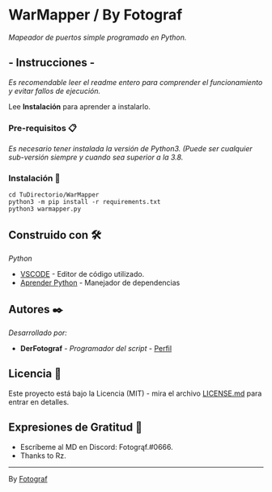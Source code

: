 # WarMapper / By Fotograf

_Mapeador de puertos simple programado en Python._

## - Instrucciones -

_Es recomendable leer el readme entero para comprender el funcionamiento y evitar fallos de ejecución._

Lee **Instalación** para aprender a instalarlo.


### Pre-requisitos 📋

_Es necesario tener instalada la versión de Python3. (Puede ser cualquier sub-versión siempre y cuando sea superior a la 3.8._


### Instalación 🔧

    cd TuDirectorio/WarMapper
    python3 -m pip install -r requirements.txt
    python3 warmapper.py

## Construido con 🛠️

_Python_

* [VSCODE](https://code.visualstudio.com/) - Editor de código utilizado.
* [Aprender Python](https://pythones.net/) - Manejador de dependencias

## Autores ✒️

_Desarrollado por:_

* **DerFotograf** - *Programador del script* - [Perfil](https://github.com/DerFotograf)

## Licencia 📄

Este proyecto está bajo la Licencia (MIT) - mira el archivo [LICENSE.md](LICENSE.md) para entrar en detalles.

## Expresiones de Gratitud 🎁

* Escríbeme al MD en Discord: Fotogrąf.#0666. 
* Thanks to Rz.

---
By [Fotograf](https://github.com/DerFotograf)

